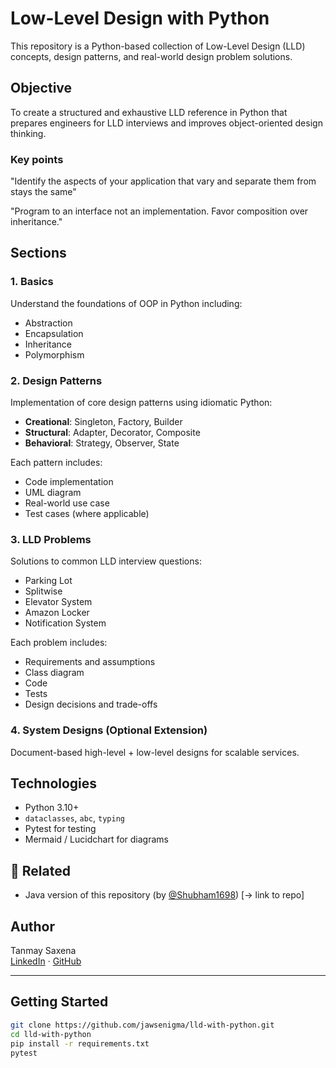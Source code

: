 # Low-Level Design with Python

This repository is a Python-based collection of Low-Level Design (LLD) concepts, design patterns, and real-world design problem solutions.

## Objective

To create a structured and exhaustive LLD reference in Python that prepares engineers for LLD interviews and improves object-oriented design thinking.

### Key points

"Identify the aspects of your application that vary and separate them from stays the same"

"Program to an interface not an implementation. Favor composition over inheritance."

## Sections

### 1. Basics
Understand the foundations of OOP in Python including:
- Abstraction
- Encapsulation
- Inheritance
- Polymorphism

### 2. Design Patterns
Implementation of core design patterns using idiomatic Python:
- **Creational**: Singleton, Factory, Builder
- **Structural**: Adapter, Decorator, Composite
- **Behavioral**: Strategy, Observer, State

Each pattern includes:
- Code implementation
- UML diagram
- Real-world use case
- Test cases (where applicable)

### 3. LLD Problems
Solutions to common LLD interview questions:
- Parking Lot
- Splitwise
- Elevator System
- Amazon Locker
- Notification System

Each problem includes:
- Requirements and assumptions
- Class diagram
- Code
- Tests
- Design decisions and trade-offs

### 4. System Designs (Optional Extension)
Document-based high-level + low-level designs for scalable services.

## Technologies

- Python 3.10+
- `dataclasses`, `abc`, `typing`
- Pytest for testing
- Mermaid / Lucidchart for diagrams

## 🔗 Related

- Java version of this repository (by [@Shubham1698](https://github.com/shubham1698/LLD)) [→ link to repo]

## Author

Tanmay Saxena  
[LinkedIn](https://www.linkedin.com/in/tanmay--saxena/) · [GitHub](https://github.com/jawsenigma)

---

## Getting Started

```bash
git clone https://github.com/jawsenigma/lld-with-python.git
cd lld-with-python
pip install -r requirements.txt
pytest
